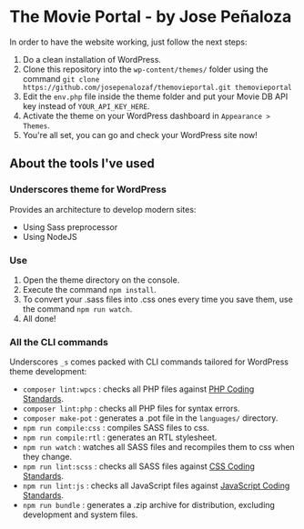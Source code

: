 The Movie Portal - by Jose Peñaloza
===

In order to have the website working, just follow the next steps:

1. Do a clean installation of WordPress.
2. Clone this repository into the `wp-content/themes/` folder using the command `git clone https://github.com/josepenalozaf/themovieportal.git themovieportal`
3. Edit the `env.php` file inside the theme folder and put your Movie DB API key instead of `YOUR_API_KEY_HERE`.
3. Activate the theme on your WordPress dashboard in `Appearance > Themes`.
4. You're all set, you can go and check your WordPress site now!

About the tools I've used
---------------

### Underscores theme for WordPress

Provides an architecture to develop modern sites:

- Using Sass preprocessor
- Using NodeJS

### Use

1. Open the theme directory on the console.
2. Execute the command `npm install`.
3. To convert your .sass files into .css ones every time you save them, use the command `npm run watch`.
4. All done!

### All the CLI commands

Underscores `_s` comes packed with CLI commands tailored for WordPress theme development:

- `composer lint:wpcs` : checks all PHP files against [PHP Coding Standards](https://developer.wordpress.org/coding-standards/wordpress-coding-standards/php/).
- `composer lint:php` : checks all PHP files for syntax errors.
- `composer make-pot` : generates a .pot file in the `languages/` directory.
- `npm run compile:css` : compiles SASS files to css.
- `npm run compile:rtl` : generates an RTL stylesheet.
- `npm run watch` : watches all SASS files and recompiles them to css when they change.
- `npm run lint:scss` : checks all SASS files against [CSS Coding Standards](https://developer.wordpress.org/coding-standards/wordpress-coding-standards/css/).
- `npm run lint:js` : checks all JavaScript files against [JavaScript Coding Standards](https://developer.wordpress.org/coding-standards/wordpress-coding-standards/javascript/).
- `npm run bundle` : generates a .zip archive for distribution, excluding development and system files.
